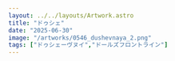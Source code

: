 ```yaml
---
layout: ../../layouts/Artwork.astro
title: "ドゥシェ"
date: "2025-06-30"
image: "/artworks/0546_dushevnaya_2.png"
tags: ["ドゥシェーヴヌイ","ドールズフロントライン"]
---
```


